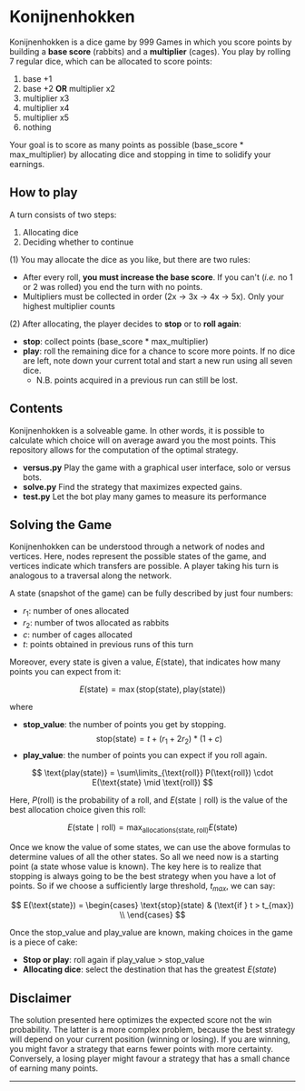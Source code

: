 # Konijnenhokken
Konijnenhokken is a dice game by 999 Games in which you score points by building a **base score** (rabbits) and a **multiplier** (cages). You play by rolling 7 regular dice, which can be allocated to score points:
1. base +1 
2. base +2 **OR** multiplier x2
3. multiplier x3
4. multiplier x4
5. multiplier x5
6. nothing

Your goal is to score as many points as possible (base_score * max_multiplier) by allocating dice and stopping in time to solidify your earnings.

## How to play
 A turn consists of two steps:
1. Allocating dice
2. Deciding whether to continue

 (1) You may allocate the dice as you like, but there are two rules:
- After every roll, **you must increase the base score**. If you can't (*i.e.* no 1 or 2 was rolled) you end the turn with no points.
- Multipliers must be collected in order (2x -> 3x -> 4x -> 5x). Only your highest multiplier counts

(2) After allocating, the player decides to **stop** or to **roll again**:
 - **stop**: collect points (base_score * max_multiplier)
 - **play**: roll the remaining dice for a chance to score more points. If no dice are left, note down your current total and start a new run using all seven dice.
    * N.B. points acquired in a previous run can still be lost.

## Contents
Konijnenhokken is a solveable game. In other words, it is possible to calculate which choice will on average award you the most points. This repository allows for the computation of the optimal strategy.

 - **versus.py** Play the game with a graphical user interface, solo or versus bots.
 - **solve.py** Find the strategy that maximizes expected gains.
 - **test.py** Let the bot play many games to measure its performance

## Solving the Game
Konijnenhokken can be understood through a network of nodes and vertices. Here, nodes represent the possible states of the game, and vertices indicate which transfers are possible. A player taking his turn is analogous to a traversal along the network.

A state (snapshot of the game) can be fully described by just four numbers:
- $r_1$: number of ones allocated
- $r_2$: number of twos allocated as rabbits
- $c$: number of cages allocated
- $t$: points obtained in previous runs of this turn

Moreover, every state is given a value, $E(\text{state})$, that indicates how many points you can expect from it:

$$E(\text{state}) = \max(\text{stop(state)}, \text{play(state)})$$

where

-  **stop_value**: the number of points you get by stopping.
   $$\text{stop(state)} = t + (r_1 + 2r_2) * (1 + c)$$
-  **play_value**: the number of points you can expect if you roll again.

$$ \text{play(state)} = \sum\limits_{\text{roll}} P(\text{roll}) \cdot E(\text{state} \mid \text{roll}) $$

Here, $P(\text{roll})$ is the probability of a roll, and $E(\text{state} \mid \text{roll})$ is the value of the best allocation choice given this roll:

$$
E(\text{state} \mid \text{roll}) = \max_{\text{allocations}(\text{state}, \text{roll})} E(\text{state})
$$

Once we know the value of some states, we can use the above formulas to determine values of all the other states. So all we need now is a starting point (a state whose value is known). The key here is to realize that stopping is always going to be the best strategy when you have a lot of points. So if we choose a sufficiently large threshold, $t_{max}$, we can say:

$$
E(\text{state}) = 
\begin{cases}
\text{stop}(state) & (\text{if } t > t_{max}) \\
\end{cases}
$$

Once the stop_value and play_value are known, making choices in the game is a piece of cake:
 - **Stop or play**: roll again if play_value > stop_value
 - **Allocating dice**: select the destination that has the greatest $E(state)$



## Disclaimer
The solution presented here optimizes the expected score not the win probability. The latter is a more complex problem, because the best strategy will depend on your current position (winning or losing). If you are winning, you might favor a strategy that earns fewer points with more certainty. Conversely, a losing player might favour a strategy that has a small chance of earning many points.

---
